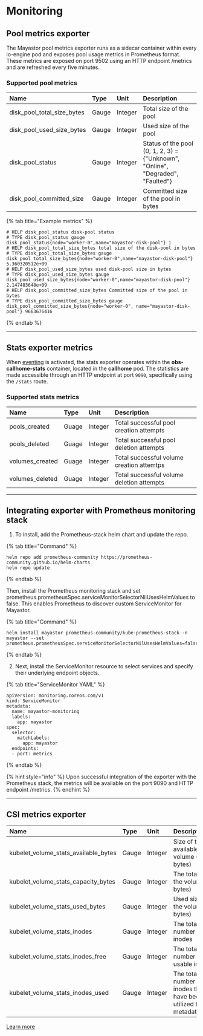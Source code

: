 # Monitoring

## Pool metrics exporter

The Mayastor pool metrics exporter runs as a sidecar container within every io-engine pod and exposes pool usage metrics in Prometheus format. These metrics are exposed on port 9502 using an HTTP endpoint /metrics and are refreshed every five minutes.

### Supported pool metrics

| Name | Type | Unit | Description |
| :--- | :--- | :--- | :--- |
| disk_pool_total_size_bytes | Gauge | Integer | Total size of the pool |
| disk_pool_used_size_bytes | Gauge | Integer | Used size of the pool |
| disk_pool_status | Gauge | Integer | Status of the pool (0, 1, 2, 3) = {"Unknown", "Online", "Degraded", "Faulted"} |
| disk_pool_committed_size | Gauge | Integer | Committed size of the pool in bytes |

{% tab title="Example metrics" %}
```text
# HELP disk_pool_status disk-pool status
# TYPE disk_pool_status gauge
disk_pool_status{node="worker-0",name="mayastor-disk-pool"} 1
# HELP disk_pool_total_size_bytes total size of the disk-pool in bytes
# TYPE disk_pool_total_size_bytes gauge
disk_pool_total_size_bytes{node="worker-0",name="mayastor-disk-pool"} 5.360320512e+09
# HELP disk_pool_used_size_bytes used disk-pool size in bytes
# TYPE disk_pool_used_size_bytes gauge
disk_pool_used_size_bytes{node="worker-0",name="mayastor-disk-pool"} 2.147483648e+09
# HELP disk_pool_committed_size_bytes Committed size of the pool in bytes
# TYPE disk_pool_committed_size_bytes gauge
disk_pool_committed_size_bytes{node="worker-0", name="mayastor-disk-pool"} 9663676416
```
{% endtab %}



--------

## Stats exporter metrics

When [eventing](reference/call-home.md) is activated, the stats exporter operates within the **obs-callhome-stats** container, located in the **callhome** pod. The statistics are made accessible through an HTTP endpoint at port `9090`, specifically using the `/stats` route.


### Supported stats metrics

| Name | Type | Unit | Description |
| :--- | :--- | :--- | :--- |
| pools_created |  Guage | Integer | Total successful pool creation attempts |
| pools_deleted | Guage | Integer | Total successful pool deletion attempts |
| volumes_created | Guage | Integer | Total successful volume creation attemtps |
| volumes_deleted | Guage | Integer | Total successful volume deletion attempts |


----

## Integrating exporter with Prometheus monitoring stack

1. To install, add the Prometheus-stack helm chart and update the repo.

{% tab title="Command" %}
```text
helm repo add prometheus-community https://prometheus-community.github.io/helm-charts
helm repo update
```
{% endtab %}

Then, install the Prometheus monitoring stack and set prometheus.prometheusSpec.serviceMonitorSelectorNilUsesHelmValues to false. This enables Prometheus to discover custom ServiceMonitor for Mayastor.

{% tab title="Command" %}
```text
helm install mayastor prometheus-community/kube-prometheus-stack -n mayastor --set prometheus.prometheusSpec.serviceMonitorSelectorNilUsesHelmValues=false
```
{% endtab %}

2. Next, install the ServiceMonitor resource to select services and specify their underlying endpoint objects.

{% tab title="ServiceMonitor YAML" %}
```text
apiVersion: monitoring.coreos.com/v1
kind: ServiceMonitor
metadata:
  name: mayastor-monitoring
  labels:
    app: mayastor
spec:
  selector:
    matchLabels:
      app: mayastor
  endpoints:
  - port: metrics
```
{% endtab %}

{% hint style="info" %}
Upon successful integration of the exporter with the Prometheus stack, the metrics will be available on the port 9090 and HTTP endpoint /metrics.
{% endhint %}

---

## CSI metrics exporter

| Name | Type | Unit | Description |
| :--- | :--- | :--- | :--- |
| kubelet_volume_stats_available_bytes | Gauge | Integer | Size of the available/usable volume (in bytes) | 
| kubelet_volume_stats_capacity_bytes | Gauge | Integer | The total size of the volume (in bytes) |
| kubelet_volume_stats_used_bytes | Gauge | Integer | Used size of the volume (in bytes) |
| kubelet_volume_stats_inodes | Gauge |	Integer | The total number of inodes |
| kubelet_volume_stats_inodes_free | Gauge | Integer | The total number of usable inodes. |
| kubelet_volume_stats_inodes_used | Gauge | Integer | The total number of inodes that have been utilized to store metadata. |


[Learn more](https://kubernetes.io/docs/concepts/storage/volume-health-monitoring/)
